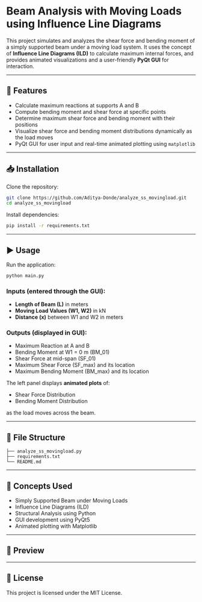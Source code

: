 # Beam Analysis with Moving Loads using Influence Line Diagrams

This project simulates and analyzes the shear force and bending moment of a simply supported beam under a moving load system. It uses the concept of **Influence Line Diagrams (ILD)** to calculate maximum internal forces, and provides animated visualizations and a user-friendly **PyQt GUI** for interaction.

---

## 🚀 Features

- Calculate maximum reactions at supports A and B
- Compute bending moment and shear force at specific points
- Determine maximum shear force and bending moment with their positions
- Visualize shear force and bending moment distributions dynamically as the load moves
- PyQt GUI for user input and real-time animated plotting using `matplotlib`

---

## 📥 Installation

Clone the repository:

```bash
git clone https://github.com/Aditya-Donde/analyze_ss_movingload.git
cd analyze_ss_movingload
```

Install dependencies:

```bash
pip install -r requirements.txt
```

---

## ▶️ Usage

Run the application:

```bash
python main.py
```

### Inputs (entered through the GUI):
- **Length of Beam (L)** in meters
- **Moving Load Values (W1, W2)** in kN
- **Distance (x)** between W1 and W2 in meters

### Outputs (displayed in GUI):
- Maximum Reaction at A and B
- Bending Moment at W1 = 0 m (BM_01)
- Shear Force at mid-span (SF_01)
- Maximum Shear Force (SF_max) and its location
- Maximum Bending Moment (BM_max) and its location

The left panel displays **animated plots** of:
- Shear Force Distribution
- Bending Moment Distribution

as the load moves across the beam.

---

## 📁 File Structure

```
├── analyze_ss_movingload.py       
├── requirements.txt         
└── README.md                
```

---

## 🧠 Concepts Used

- Simply Supported Beam under Moving Loads
- Influence Line Diagrams (ILD)
- Structural Analysis using Python
- GUI development using PyQt5
- Animated plotting with Matplotlib

---

## 📸 Preview



---

## 📄 License

This project is licensed under the MIT License.
